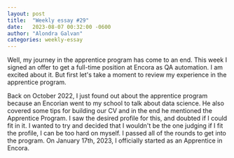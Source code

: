 ```yaml
---
layout: post
title:  "Weekly essay #29"
date:   2023-08-07 00:32:00 -0600
author: "Alondra Galvan"
categories: weekly-essay
---
```


Well, my journey in the apprentice program has come to an end. This week I signed an offer to get a full-time position at Encora as QA automation. I am excited about it. But first let's take a moment to review my experience in the apprentice program.

Back on October 2022, I just found out about the apprentice program because an Encorian went to my school to talk about data science. He also covered some tips for building our CV and in the end he mentioned the Apprentice Program. I saw the desired profile for this, and doubted if I could fit in it. I wanted to try and decided that I wouldn't be the one judging if I fit the profile, I can be too hard on myself. 
I passed all of the rounds to get into the program. On January 17th, 2023, I officially started as an Apprentice in Encora. 
